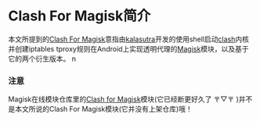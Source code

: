 # Clash For Magisk简介

本文所提到的[Clash For Magisk](https://github.com/kalasutra/Clash\_For\_Magisk)意指由[kalasutra](https://github.com/kalasutra)开发的使用shell启动[clash](https://github.com/Dreamacro/clash)内核并创建iptables tproxy规则在Android上实现透明代理的[Magisk](https://github.com/topjohnwu/Magisk)模块，以及基于它的两个衍生版本。
n
### 注意

Magisk在线模块仓库里的[Clash for Magisk](https://github.com/Kr328/ClashForMagisk)模块(它已经断更好久了 〒▽〒 )并不是本文所说的Clash For Magisk模块(它并没有上架仓库)哦！

